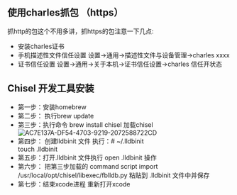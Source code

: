 ## 使用charles抓包 （https）
 抓http的包这个不用多讲，抓https的包注意一下几点:
* 安装charles证书
* 手机描述性文件信任设置 设置->通用->描述性文件与设备管理->charles xxxx
* 证书信任设置  设置->通用->关于本机->证书信任设置->charles 信任开状态


## Chisel 开发工具安装

* 第一步：安装homebrew
* 第二步： 执行brew  update 
* 第三步：执行命令 brew  install chisel  加载chisel
![AC7E137A-DF54-4703-9219-2072588722CD](https://ws2.sinaimg.cn/large/006mQyr2gy1g5hxlxnc40j30x4086gox.jpg)
* 第四步：  创建lldbinit 文件 执行：# ~/.lldbinit   
 touch  .lldbinit
* 第五步：打开.lldbinit 文件执行 open  .lldbinit   操作
* 第六步： 把第三步加载的  command script import /usr/local/opt/chisel/libexec/fblldb.py 粘贴到 .lldbinit 文件中并保存
* 第七步：结束xcode进程  重新打开xcode
